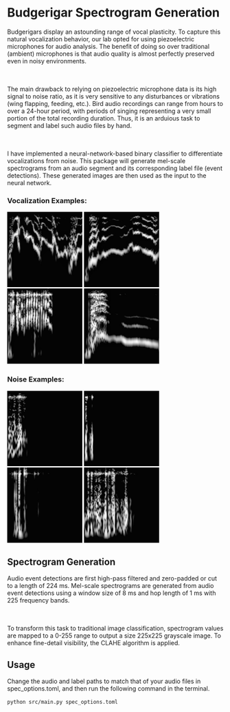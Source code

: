 <h1>Budgerigar Spectrogram Generation</h1>
Budgerigars display an astounding range of vocal plasticity. To capture this natural vocalization behavior, our lab opted for using piezoelectric microphones for audio analysis. The benefit of doing so over traditional (ambient) microphones is that audio quality is almost perfectly preserved even in noisy environments.

<br/><br/>
The main drawback to relying on piezoelectric microphone data is its high signal to noise ratio, as it is very sensitive to any disturbances or vibrations (wing flapping, feeding, etc.). Bird audio recordings can range from hours to over a 24-hour period, with periods of singing representing a very small portion of the total recording duration. Thus, it is an arduious task to segment and label such audio files by hand.

<br/><br/>
I have implemented a neural-network-based binary classifier to differentiate vocalizations from noise. This package will generate mel-scale spectrograms from an audio segment and its corresponding label file (event detections). These generated images are then used as the input to the neural network.


<div>
    <h3>Vocalization Examples:</h3>
    <img src="figures/voc1.jpg" width=175px>
    <img src="figures/voc2.jpg" width=175px>
    <img src="figures/voc3.jpg" width=175px>
    <img src="figures/voc4.jpg" width=175px>
</div>

<div>
    <h3>Noise Examples:</h3>
    <img src="figures/noise1.jpg" width=175px>
    <img src="figures/noise2.jpg" width=175px>
    <img src="figures/noise3.jpg" width=175px>
    <img src="figures/noise4.jpg" width=175px>
</div>

<h2>Spectrogram Generation</h2>
Audio event detections are first high-pass filtered and zero-padded or cut to a length of 224 ms. Mel-scale spectrograms are generated from audio event detections using a window size of 8 ms and hop length of 1 ms with 225 frequency bands. 

<br/><br/>
To transform this task to traditional image classification, spectrogram values are mapped to a 0-255 range to output a size 225x225 grayscale image. To enhance fine-detail visibility, the CLAHE algorithm is applied.

<h2>Usage</h2>
Change the audio and label paths to match that of your audio files in spec_options.toml, and then run the following command in the terminal. 

```console
python src/main.py spec_options.toml
```